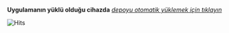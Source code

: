 **Uygulamanın yüklü olduğu cihazda** _[depoyu otomatik yüklemek için tıklayın](https://keyiflerolsun.me/http-protocol-redirector?r=cloudstreamrepo://raw.githubusercontent.com/primatzeka/Prueba/master/repo.json)_

<img src="https://hitcounter.pythonanywhere.com/nocount/tag.svg?url=https://github.com/primatzeka/Prueba" alt="Hits">